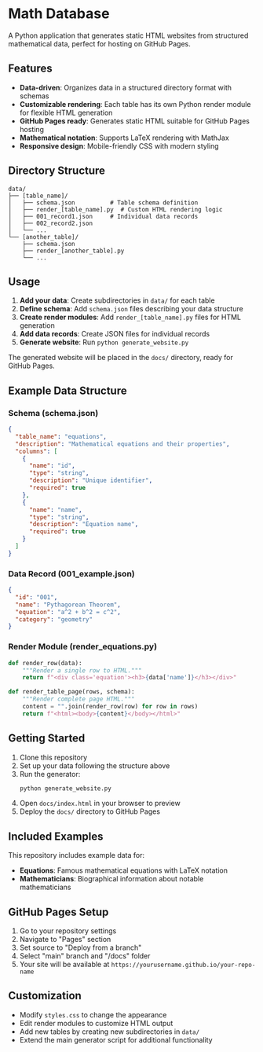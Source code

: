 # Math Database

A Python application that generates static HTML websites from structured mathematical data, perfect for hosting on GitHub Pages.

## Features

- **Data-driven**: Organizes data in a structured directory format with schemas
- **Customizable rendering**: Each table has its own Python render module for flexible HTML generation
- **GitHub Pages ready**: Generates static HTML suitable for GitHub Pages hosting
- **Mathematical notation**: Supports LaTeX rendering with MathJax
- **Responsive design**: Mobile-friendly CSS with modern styling

## Directory Structure

```
data/
├── [table_name]/
│   ├── schema.json          # Table schema definition
│   ├── render_[table_name].py  # Custom HTML rendering logic
│   ├── 001_record1.json     # Individual data records
│   ├── 002_record2.json
│   └── ...
└── [another_table]/
    ├── schema.json
    ├── render_[another_table].py
    └── ...
```

## Usage

1. **Add your data**: Create subdirectories in `data/` for each table
2. **Define schema**: Add `schema.json` files describing your data structure
3. **Create render modules**: Add `render_[table_name].py` files for HTML generation
4. **Add data records**: Create JSON files for individual records
5. **Generate website**: Run `python generate_website.py`

The generated website will be placed in the `docs/` directory, ready for GitHub Pages.

## Example Data Structure

### Schema (schema.json)
```json
{
  "table_name": "equations",
  "description": "Mathematical equations and their properties",
  "columns": [
    {
      "name": "id",
      "type": "string",
      "description": "Unique identifier",
      "required": true
    },
    {
      "name": "name",
      "type": "string",
      "description": "Equation name",
      "required": true
    }
  ]
}
```

### Data Record (001_example.json)
```json
{
  "id": "001",
  "name": "Pythagorean Theorem",
  "equation": "a^2 + b^2 = c^2",
  "category": "geometry"
}
```

### Render Module (render_equations.py)
```python
def render_row(data):
    """Render a single row to HTML."""
    return f"<div class='equation'><h3>{data['name']}</h3></div>"

def render_table_page(rows, schema):
    """Render complete page HTML."""
    content = "".join(render_row(row) for row in rows)
    return f"<html><body>{content}</body></html>"
```

## Getting Started

1. Clone this repository
2. Set up your data following the structure above
3. Run the generator:
   ```bash
   python generate_website.py
   ```
4. Open `docs/index.html` in your browser to preview
5. Deploy the `docs/` directory to GitHub Pages

## Included Examples

This repository includes example data for:
- **Equations**: Famous mathematical equations with LaTeX notation
- **Mathematicians**: Biographical information about notable mathematicians

## GitHub Pages Setup

1. Go to your repository settings
2. Navigate to "Pages" section
3. Set source to "Deploy from a branch"
4. Select "main" branch and "/docs" folder
5. Your site will be available at `https://yourusername.github.io/your-repo-name`

## Customization

- Modify `styles.css` to change the appearance
- Edit render modules to customize HTML output
- Add new tables by creating new subdirectories in `data/`
- Extend the main generator script for additional functionality